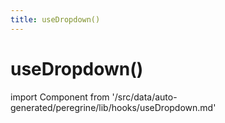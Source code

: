 ```yaml
---
title: useDropdown()
---
```


# useDropdown()

<!--
The reference doc content is generated automatically from the source code.
To update this section, update the doc blocks in the source code
-->

import Component from '/src/data/auto-generated/peregrine/lib/hooks/useDropdown.md'

<Component />